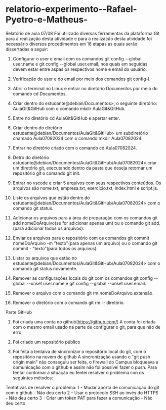 # relatorio-experimento--Rafael-Pyetro-e-Matheus-

Relatório de aula 07/08
Foi utilizado diversas ferramentas da plataforma Git para a realização desta atividade e para a realização desta atividade foi necessário diversos procedimentos em 16 etapas as quais serão dissertadas a seguir:

1. Configurar o user e email com os comandos git config --global user.name e git config --global user.email, nos quais em seguidas devem estar entre aspas os respectivos nome e email do usuário.

2. Verificação do user e do email por meio dos comandos git config-l.

3. Abrir o terminal no Linux e entrar no diretório Documentos por meio do comando cd Documentos.

4. Criar dentro do estudante@debian/Documentos>, o seguinte diretório: AulaGit&GitHub com o comando mkdir AulaGit&GitHub.

5. Entre no diretório cd AulaGit&GitHub e apertar enter.

6. Criar dentro do diretório estudante@debian/Documentos/AulaGit&GitHub> um subdiretório chamado Aula07082024 com o comando mkdir Aula07082024.

7. Entrar no diretório criado com o comando cd Aula07082024.

8. Detro do diretório estudante@debian/Documentos/AulaGit&GitHub/Aula07082024> criar um diretório git, executando dentro da pasta que deseja retornar um repositório git o comando git init.

9. Entrar no vscode e criar 5 arquivos com seus respectivos conteúdos. Os arquivos são nome.txt, empresa.txt, exercício.txt, index.html e script.js.

10. Liste os arquivos que estão dentro do estudante@debian/Documentos/AulaGit&GitHub/Aula07082024> com o comando git status.

11. Adicionar os arquivos para a área de preparação com os comandos git add nomeDoArquivo(se for adicionar apenas um) ou o comando git add.(para adicionar todos os arquivos).

12. Enviar os arquivos para o repositório com os comandos git commit nomeDoArquivo -m "texto"(para apenas um arquivo) ou o comando git commit - "texto"(para todos os arquivos).

13. Listar os arquivos que estão no estudante@debian/Documentos/AulaGit&GitHub/Aula07082024> com o comando git status novamente.

14. Remover as configurações locais do git com os comandos git config --global --unset user.name e git config --global --unset user.email.

15. Remover o arquivo com o comando git rm nomeDoArquivo.extensão.

16. Remover o diretório com o comando git rm -r diretório.

Parte GitHub

1) Foi criada uma conta no github(https://github.com/)
    A conta foi criada com o mesmo email usado na parte de configurar o git, para que não de erro

2) Foi criado um repositório público 

3) Foi feita a tentaiva de sincronizar o repositório local do git, com o repositório na nuvem do  github
    A sincronização usando o "git push origin main" não conseguiu ser feita, o firewall do Campus bloqueava a comunicação com o github e assim não foi possível fazer o push. Para tentar contornar a situação eu tentei resolver o problema con os seguintes métodos:

Tentativas de resolver o problema: 
1 - Mudar aporta de comunicação do git com o github - Não deu certo
2 - Usar o protocolo SSH ao invés do HTTPS - Não deu certo
3 - Criar um token PAT para fazer a comunicação - Não deu certo
